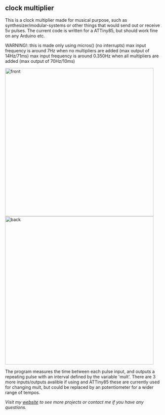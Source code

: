 ## clock multiplier
This is a clock multiplier made for musical purpose, such as synthesizer/modular-systems or other things that would send out or receive 5v pulses. The current code is written for a ATTiny85, but should work fine on any Arduino etc.

WARNING!: this is made only using micros() (no interrupts)
max input frequency is around 7Hz when no multipliers are added (max output of 14Hz/71ms)
max input frequency is around 0.350Hz when all multipliers are added (max output of 70Hz/10ms)

<img src="https://www.simonjuhl.net/wp-content/uploads/2020/03/IMG_0597-768x432.jpg" alt="front" width="480px">
<img src="https://www.simonjuhl.net/wp-content/uploads/2020/03/IMG_0602-1024x576.jpg" alt="back" width="480px">

The program measures the time between each pulse input, and outputs a repeating pulse with an interval defined by the variable 'mult'. There are 3 more inputs/outputs avalible if using and ATTiny85 these are currently used for changing mult, but could be replaced by an potentiometer for a wider range of tempos.

*Visit my [website](https://www.simonjuhl.net/) to see more projects or contact me if you have any questions.*
